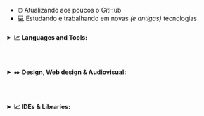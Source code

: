 - :alarm_clock: Atualizando aos poucos o GitHub 
- :computer: Estudando e trabalhando em novas _(e antigas)_ tecnologias


<h4>
<details>
<summary>📈 Languages and Tools:</summary>
  <p align="center"><img align="left" alt=".NET" width="28px" src="https://simpleicons.org/icons/dot-net.svg" /></p>
  <p align="center"><img align="left" alt="Anaconda" width="28px" src="https://simpleicons.org/icons/anaconda.svg" /></p>
  <p align="center"><img align="left" alt="Amazon Web Services" width="28px" src="https://simpleicons.org/icons/amazonaws.svg" /></p>
  <p align="center"><img align="left" alt="Android Studio" width="28px" src="https://simpleicons.org/icons/androidstudio.svg" /></p>
  <p align="center"><img align="left" alt="Apache" width="28px" src="https://simpleicons.org/icons/apache.svg" /></p>
  <p align="center"><img align="left" alt="Microsfot Azure" width="28px" src="https://simpleicons.org/icons/microsoftazure.svg" /></p>
  <p align="center"><img align="left" alt="C" width="28px" src="https://simpleicons.org/icons/c.svg" /></p>
  <p align="center"><img align="left" alt="C#" width="28px" src="https://simpleicons.org/icons/csharp.svg" /></p>
  <p align="center"><img align="left" alt="C++" width="28px" src="https://simpleicons.org/icons/cplusplus.svg" /></p>
  <p align="center"><img align="left" alt="D3.js" width="28px" src="https://simpleicons.org/icons/d3-dot-js.svg" /></p>
  <p align="center"><img align="left" alt="Docker" width="28px" src="https://simpleicons.org/icons/docker.svg" /></p>
  <p align="center"><img align="left" alt="Flutter" width="28px" src="https://simpleicons.org/icons/flutter.svg" /></p>
  <p align="center"><img align="left" alt="Git" width="28px" src="https://simpleicons.org/icons/git.svg" /></p>
  <p align="center"><img align="left" alt="Go" width="28px" src="https://simpleicons.org/icons/go.svg" /></p>
  <p align="center"><img align="left" alt="Google Cloud" width="28px" src="https://simpleicons.org/icons/googlecloud.svg" /></p>
  <p align="center"><img align="left" alt="Grafana" width="28px" src="https://simpleicons.org/icons/grafana.svg" /></p>
  <p align="center"><img align="left" alt="Haskell" width="28px" src="https://simpleicons.org/icons/haskell.svg" /></p>
  <p align="center"><img align="left" alt="Java" width="28px" src="https://simpleicons.org/icons/java.svg" /></p>
  <p align="center"><img align="left" alt="JavaScript" width="28px" src="https://simpleicons.org/icons/javascript.svg" /></p>
  <br>
</details>
</h4>
<br>
<h4>
<details>
<summary>✒️ Design, Web design & Audiovisual:</summary>
  <p align="center"><img align="left" alt="Adobe Premire Pro" width="28px" heigth="28px"  src="https://simpleicons.org/icons/adobepremierepro.svg" /></p>
  <p align="center"><img align="left" alt="Adobe Xd" width="28px" src="https://simpleicons.org/icons/adobexd.svg" /></p>
  <p align="center"><img align="left" alt="Adobe InDesign" width="28px" src="https://simpleicons.org/icons/adobeindesign.svg" /></p>
  <p align="center"><img align="left" alt="Adobe Illustrator" width="28px" src="https://simpleicons.org/icons/adobeillustrator.svg" /></p>
  <p align="center"><img align="left" alt="Adobe Lightroom" width="28px" src="https://simpleicons.org/icons/adobelightroomcc.svg" /></p>
  <p align="center"><img align="left" alt="Adobe Photoshop" width="28px" src="https://simpleicons.org/icons/adobephotoshop.svg" /></p>
  <p align="center"><img align="left" alt="Adobe After Effects" width="28px" src="https://simpleicons.org/icons/adobeaftereffects.svg" /></p>
  <p align="center"><img align="left" alt="HTML5" width="28px" src="https://simpleicons.org/icons/html5.svg" /></p>
  <p align="center"><img align="left" alt="Figma" width="28px" src="https://simpleicons.org/icons/figma.svg" /></p>
  <p align="center"><img align="left" alt="Blender" width="28px" src="https://simpleicons.org/icons/blender.svg" /></p>
  <p align="center"><img align="left" alt="Canva" width="28px" src="https://simpleicons.org/icons/canva.svg" /></p>
  <p align="center"><img align="left" alt="WordPress" width="28px" src="https://simpleicons.org/icons/wordpress.svg" /></p>
  <p align="center"><img align="left" alt="Krita" width="28px" src="https://simpleicons.org/icons/krita.svg" /></p>
  <p align="center"><img align="left" alt="Wix" width="28px" src="https://simpleicons.org/icons/wix.svg" /></p>
  <p align="center"><img align="left" alt="Inkscape" width="28px" src="https://simpleicons.org/icons/inkscape.svg" /></p>
  <p align="center"><img align="left" alt="Woo" width="28px" src="https://simpleicons.org/icons/woo.svg" /></p>
  <p align="center"><img align="left" alt="AngularJS" width="28px" src="https://simpleicons.org/icons/angularjs.svg" /></p>
  <p align="center"><img align="left" alt="CSS3" width="28px" src="https://simpleicons.org/icons/css3.svg" /></p>
  <p align="center"><img align="left" alt="Gimp" width="28px" src="https://simpleicons.org/icons/gimp.svg" /></p>
  <br>
</details>
</h4>
<br> 
<h4>
<details>
<summary>📈 IDEs & Libraries:</summary>
  <p align="center"><img align="left" alt="Visual Studio Code" width="28px" src="https://simpleicons.org/icons/visualstudiocode.svg" /></p>
  <p align="center"><img align="left" alt="Atom" width="28px" src="https://simpleicons.org/icons/atom.svg" /></p>
  <p align="center"><img align="left" alt="Eclipse IDE" width="28px" src="https://simpleicons.org/icons/eclipseide.svg" /></p>
  <br>
  
</details>
</h4>
<!---
<h4>
<details>
<summary>📈 Competitive Programming:</summary>
  <p align="center"><img align="left" alt="CodeChef" width="28px" heigth="28px"  src="https://simpleicons.org/icons/codechef.svg" /></p>
  <p align="center"><img align="left" alt="Codeforces" width="28px" heigth="28px"  src="https://simpleicons.org/icons/codeforces.svg" /></p>
  <p align="center"><img align="left" alt="Codewars" width="28px" heigth="28px"  src="https://simpleicons.org/icons/codewars.svg" /></p>
  <p align="center"><img align="left" alt="HackerEarth" width="28px" heigth="28px"  src="https://simpleicons.org/icons/hackerearth.svg" /></p>
  <p align="center"><img align="left" alt="HackerRank" width="28px" heigth="28px"  src="https://simpleicons.org/icons/hackerrank.svg" /></p>
  <p align="center"><img align="left" alt="Codeforces" width="28px" heigth="28px"  src="https://simpleicons.org/icons/codeforces.svg" /></p>
  <p align="center"><img align="left" alt="Codeforces" width="28px" heigth="28px"  src="https://simpleicons.org/icons/codeforces.svg" /></p>
  <p align="center"><img align="left" alt="Codeforces" width="28px" heigth="28px"  src="https://simpleicons.org/icons/codeforces.svg" /></p>
</details>
</h4>

<h4>
<details>
<summary>📈 Portfolios:</summary>
  <p align="center"><img align="left" alt="Dribbble" width="28px" heigth="28px"  src="https://simpleicons.org/icons/dribbble.svg" /></p>
  <p align="center"><img align="left" alt="ArtStation" width="28px" heigth="28px"  src="https://simpleicons.org/icons/artstation.svg" /></p>
  <p align="center"><img align="left" alt="Behance" width="28px" heigth="28px"  src="https://simpleicons.org/icons/behance.svg" /></p>
  <p align="center"><img align="left" alt="DevianArt" width="28px" heigth="28px"  src="https://simpleicons.org/icons/deviantart.svg" /></p>
  <p align="center"><img align="left" alt="Dribbble" width="28px" heigth="28px"  src="https://simpleicons.org/icons/dribbble.svg" /></p>
  <p align="center"><img align="left" alt="Dribbble" width="28px" heigth="28px"  src="https://simpleicons.org/icons/dribbble.svg" /></p>
  <p align="center"><img align="left" alt="Dribbble" width="28px" heigth="28px"  src="https://simpleicons.org/icons/dribbble.svg" /></p>
</details>
</h4>

<h4>
<details>
<summary>📈 Productivy:</summary>
  <p align="center"><img align="left" alt="Slack" width="28px" heigth="28px"  src="https://simpleicons.org/icons/slack.svg" /></p>
  <p align="center"><img align="left" alt="Slack" width="28px" heigth="28px"  src="https://simpleicons.org/icons/slack.svg" /></p>
  <p align="center"><img align="left" alt="Slack" width="28px" heigth="28px"  src="https://simpleicons.org/icons/slack.svg" /></p>
  <p align="center"><img align="left" alt="Slack" width="28px" heigth="28px"  src="https://simpleicons.org/icons/slack.svg" /></p>
  <p align="center"><img align="left" alt="Slack" width="28px" heigth="28px"  src="https://simpleicons.org/icons/slack.svg" /></p>
  <p align="center"><img align="left" alt="Slack" width="28px" heigth="28px"  src="https://simpleicons.org/icons/slack.svg" /></p>
  <p align="center"><img align="left" alt="Slack" width="28px" heigth="28px"  src="https://simpleicons.org/icons/slack.svg" /></p>
</details>
</h4>

<h4>
<details>
<summary>📈 IoT:</summary>
  <p align="center"><img align="left" alt="Arduino" width="28px" heigth="28px"  src="https://simpleicons.org/icons/arduino.svg" /></p>
  <p align="center"><img align="left" alt="Slack" width="28px" heigth="28px"  src="https://simpleicons.org/icons/slack.svg" /></p>
  <p align="center"><img align="left" alt="Slack" width="28px" heigth="28px"  src="https://simpleicons.org/icons/slack.svg" /></p>
  <p align="center"><img align="left" alt="Slack" width="28px" heigth="28px"  src="https://simpleicons.org/icons/slack.svg" /></p>
  <p align="center"><img align="left" alt="Slack" width="28px" heigth="28px"  src="https://simpleicons.org/icons/slack.svg" /></p>
  <p align="center"><img align="left" alt="Slack" width="28px" heigth="28px"  src="https://simpleicons.org/icons/slack.svg" /></p>
  <p align="center"><img align="left" alt="Slack" width="28px" heigth="28px"  src="https://simpleicons.org/icons/slack.svg" /></p>
</details>
</h4>

<h4>
<details>
<summary>📈 Freelancers:</summary>
  <p align="center"><img align="left" alt="Fiverr" width="28px" heigth="28px"  src="https://simpleicons.org/icons/fiverr.svg" /></p>
  <p align="center"><img align="left" alt="Freelancer" width="28px" heigth="28px"  src="https://simpleicons.org/icons/freelancer.svg" /></p>
  <p align="center"><img align="left" alt="Slack" width="28px" heigth="28px"  src="https://simpleicons.org/icons/slack.svg" /></p>
  <p align="center"><img align="left" alt="Slack" width="28px" heigth="28px"  src="https://simpleicons.org/icons/slack.svg" /></p>
  <p align="center"><img align="left" alt="Slack" width="28px" heigth="28px"  src="https://simpleicons.org/icons/slack.svg" /></p>
  <p align="center"><img align="left" alt="Slack" width="28px" heigth="28px"  src="https://simpleicons.org/icons/slack.svg" /></p>
  <p align="center"><img align="left" alt="Slack" width="28px" heigth="28px"  src="https://simpleicons.org/icons/slack.svg" /></p>
</details>
</h4>



---!>


